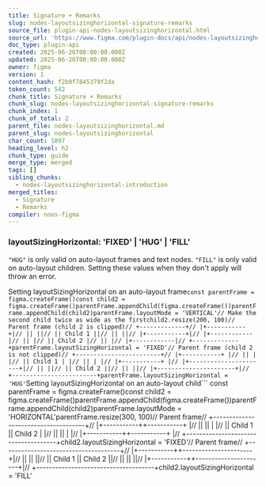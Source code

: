 ```yaml
---
title: Signature + Remarks
slug: nodes-layoutsizinghorizontal-signature-remarks
source_file: plugin-api-nodes-layoutsizinghorizontal.html
source_url: 'https://www.figma.com/plugin-docs/api/nodes-layoutsizinghorizontal/'
doc_type: plugin-api
created: 2025-06-26T00:00:00.000Z
updated: 2025-06-26T00:00:00.000Z
owner: figma
version: 1
content_hash: f2b0f7845379f2da
token_count: 542
chunk_title: Signature + Remarks
chunk_slug: nodes-layoutsizinghorizontal-signature-remarks
chunk_index: 1
chunk_of_total: 2
parent_file: nodes-layoutsizinghorizontal.md
parent_slug: nodes-layoutsizinghorizontal
char_count: 1897
heading_level: h2
chunk_type: guide
merge_type: merged
tags: []
sibling_chunks:
  - nodes-layoutsizinghorizontal-introduction
merged_titles:
  - Signature
  - Remarks
compiler: noos-figma
---
```


### layoutSizingHorizontal: 'FIXED' | 'HUG' | 'FILL'

`"HUG"` is only valid on auto-layout frames and text nodes. `"FILL"` is only valid on auto-layout children. Setting these values when they don't apply will throw an error.

Setting layoutSizingHorizontal on an auto-layout frame```
const parentFrame = figma.createFrame()const child2 = figma.createFrame()parentFrame.appendChild(figma.createFrame())parentFrame.appendChild(child2)parentFrame.layoutMode = 'VERTICAL'// Make the second child twice as wide as the firstchild2.resize(200, 100)// Parent frame (child 2 is clipped)// +-------------+// |+-----------+|// || ||// || Child 1 ||// || ||// |+-----------+|// |+------------|// || |// || Child 2 |// || |// |+------------|// +-------------+parentFrame.layoutSizingHorizontal = 'FIXED'// Parent frame (child 2 is not clipped)// +------------------------+// |+-----------+ |// || | |// || Child 1 | |// || | |// |+-----------+ |// |+----------------------+|// || ||// || Child 2 ||// || ||// |+----------------------+|// +------------------------+parentFrame.layoutSizingHorizontal = 'HUG'
```Setting layoutSizingHorizontal on an auto-layout child```
const parentFrame = figma.createFrame()const child2 = figma.createFrame()parentFrame.appendChild(figma.createFrame())parentFrame.appendChild(child2)parentFrame.layoutMode = 'HORIZONTAL'parentFrame.resize(300, 100)// Parent frame// +-------------------------------------+// |+-----------++-----------+ |// || || | |// || Child 1 || Child 2 | |// || || | |// |+-----------++-----------+ |// +-------------------------------------+child2.layoutSizingHorizontal = 'FIXED'// Parent frame// +-------------------------------------+// |+-----------++----------------------+|// || || ||// || Child 1 || Child 2 ||// || || ||// |+-----------++----------------------+|// +-------------------------------------+child2.layoutSizingHorizontal = 'FILL'
```
